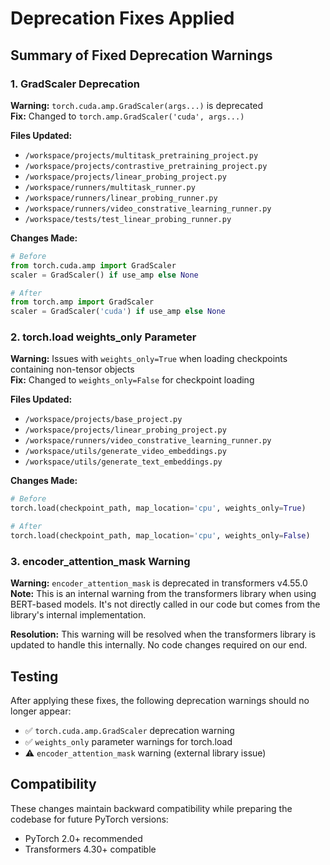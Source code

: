 # Deprecation Fixes Applied

## Summary of Fixed Deprecation Warnings

### 1. GradScaler Deprecation
**Warning:** `torch.cuda.amp.GradScaler(args...)` is deprecated  
**Fix:** Changed to `torch.amp.GradScaler('cuda', args...)`

**Files Updated:**
- `/workspace/projects/multitask_pretraining_project.py`
- `/workspace/projects/contrastive_pretraining_project.py`
- `/workspace/projects/linear_probing_project.py`
- `/workspace/runners/multitask_runner.py`
- `/workspace/runners/linear_probing_runner.py`
- `/workspace/runners/video_constrative_learning_runner.py`
- `/workspace/tests/test_linear_probing_runner.py`

**Changes Made:**
```python
# Before
from torch.cuda.amp import GradScaler
scaler = GradScaler() if use_amp else None

# After
from torch.amp import GradScaler
scaler = GradScaler('cuda') if use_amp else None
```

### 2. torch.load weights_only Parameter
**Warning:** Issues with `weights_only=True` when loading checkpoints containing non-tensor objects  
**Fix:** Changed to `weights_only=False` for checkpoint loading

**Files Updated:**
- `/workspace/projects/base_project.py`
- `/workspace/projects/linear_probing_project.py`
- `/workspace/runners/video_constrative_learning_runner.py`
- `/workspace/utils/generate_video_embeddings.py`
- `/workspace/utils/generate_text_embeddings.py`

**Changes Made:**
```python
# Before
torch.load(checkpoint_path, map_location='cpu', weights_only=True)

# After
torch.load(checkpoint_path, map_location='cpu', weights_only=False)
```

### 3. encoder_attention_mask Warning
**Warning:** `encoder_attention_mask` is deprecated in transformers v4.55.0  
**Note:** This is an internal warning from the transformers library when using BERT-based models. It's not directly called in our code but comes from the library's internal implementation.

**Resolution:** This warning will be resolved when the transformers library is updated to handle this internally. No code changes required on our end.

## Testing

After applying these fixes, the following deprecation warnings should no longer appear:
- ✅ `torch.cuda.amp.GradScaler` deprecation warning
- ✅ `weights_only` parameter warnings for torch.load
- ⚠️ `encoder_attention_mask` warning (external library issue)

## Compatibility

These changes maintain backward compatibility while preparing the codebase for future PyTorch versions:
- PyTorch 2.0+ recommended
- Transformers 4.30+ compatible